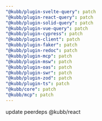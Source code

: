 ```yaml
---
"@kubb/plugin-svelte-query": patch
"@kubb/plugin-react-query": patch
"@kubb/plugin-solid-query": patch
"@kubb/plugin-vue-query": patch
"@kubb/plugin-cypress": patch
"@kubb/plugin-client": patch
"@kubb/plugin-faker": patch
"@kubb/plugin-redoc": patch
"@kubb/plugin-mcp": patch
"@kubb/plugin-msw": patch
"@kubb/plugin-oas": patch
"@kubb/plugin-swr": patch
"@kubb/plugin-zod": patch
"@kubb/plugin-ts": patch
"@kubb/core": patch
"@kubb/mcp": patch
---
```


update peerdeps @kubb/react
